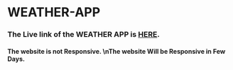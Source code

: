 # WEATHER-APP
<h3>The Live link of the WEATHER APP is <a href="https://spycipher.github.io/WEATHER-APP/">HERE</a>.</h3>
<h4>The website is not Responsive. \nThe website Will be Responsive in Few Days.</h4>
